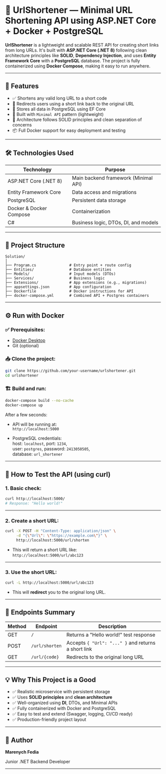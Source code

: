 # 🔗 UrlShortener — Minimal URL Shortening API using ASP.NET Core + Docker + PostgreSQL

**UrlShortener** is a lightweight and scalable REST API for creating short links from long URLs. It's built with **ASP.NET Core (.NET 8)** following clean architecture principles like **SOLID**, **Dependency Injection**, and uses **Entity Framework Core** with a **PostgreSQL** database. The project is fully containerized using **Docker Compose**, making it easy to run anywhere.

---

## 🚀 Features

- ✅ Shortens any valid long URL to a short code
- 🔁 Redirects users using a short link back to the original URL
- 💾 Stores all data in PostgreSQL using EF Core
- 🔧 Built with `Minimal API` pattern (lightweight)
- 🧱 Architecture follows SOLID principles and clean separation of concerns
- 📦 Full Docker support for easy deployment and testing

---

## 🛠️ Technologies Used

| Technology            | Purpose                              |
|-----------------------|---------------------------------------|
| ASP.NET Core (.NET 8) | Main backend framework (Minimal API) |
| Entity Framework Core | Data access and migrations            |
| PostgreSQL            | Persistent data storage               |
| Docker & Docker Compose | Containerization                     |
| C#                    | Business logic, DTOs, DI, and models |

---

## 📁 Project Structure

```
Solution/
│
├── Program.cs               # Entry point + route config
├── Entities/                # Database entities
├── Models/                  # Input models (DTOs)
├── Services/                # Business logic
├── Extensions/              # App extensions (e.g., migrations)
├── appsettings.json         # App configuration
├── Dockerfile               # Docker instructions for API
├── docker-compose.yml       # Combined API + Postgres containers
```

---

## ⚙️ Run with Docker

### ✅ Prerequisites:
- [Docker Desktop](https://www.docker.com/products/docker-desktop)
- Git (optional)

### 📥 Clone the project:

```bash
git clone https://github.com/your-username/urlshortener.git
cd urlshortener
```

### 🏗️ Build and run:

```bash
docker-compose build --no-cache
docker-compose up
```

After a few seconds:

- API will be running at:  
  `http://localhost:5000`

- PostgreSQL credentials:  
  host: `localhost`, port: `1234`,  
  user: `postgres`, password: `2413050505`,  
  database: `url_shortener`

---

## 🧪 How to Test the API (using curl)

### 1. Basic check:

```bash
curl http://localhost:5000/
# Response: "Hello world!"
```

---

### 2. Create a short URL:

```bash
curl -X POST -H "Content-Type: application/json" \
     -d "{\"Url\": \"https://example.com\"}" \
     http://localhost:5000/url/shorten
```

- This will return a short URL like:  
  `http://localhost:5000/url/abc123`

---

### 3. Use the short URL:

```bash
curl -L http://localhost:5000/url/abc123
```

- This will **redirect** you to the original long URL.

---

## 🔄 Endpoints Summary

| Method | Endpoint              | Description                             |
|--------|-----------------------|-----------------------------------------|
| GET    | `/`                   | Returns a "Hello world!" test response  |
| POST   | `/url/shorten`        | Accepts `{ "Url": "..." }` and returns a short link |
| GET    | `/url/{code}`         | Redirects to the original long URL      |

---

## 💡 Why This Project is a Good

- ✅ Realistic microservice with persistent storage
- ✅ Uses **SOLID principles** and **clean architecture**
- ✅ Well-organized using **DI**, DTOs, and Minimal APIs
- ✅ Fully containerized with Docker and PostgreSQL
- ✅ Easy to test and extend (Swagger, logging, CI/CD ready)
- ✅ Production-friendly project layout

---

## 👤 Author

**Marenych Fedia**  

Junior .NET Backend Developer

---
```
